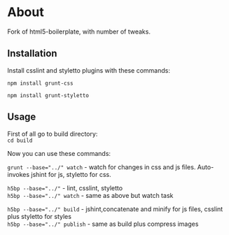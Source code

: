 # About

Fork of html5-boilerplate, with number of tweaks.

## Installation 
Install csslint and styletto plugins with these commands:  

`npm install grunt-css`

`npm install grunt-styletto`

## Usage

First of all go to build directory:  
`cd build`  

Now you can use these commands:  

`grunt --base="../" watch` - watch for changes in css and js files. Auto-invokes jshint for js, styletto for css.  


`h5bp --base="../"` - lint, csslint, styletto  
`h5bp --base="../" watch` - same as above but watch task  
  
`h5bp --base="../" build` - jshint,concatenate and minify for js files, csslint plus styletto for styles  
`h5bp --base="../" publish` - same as build plus compress images